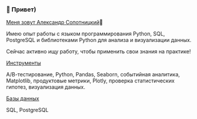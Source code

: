 ### 👋 Привет)   
[Меня зовут Александр Сопотницкий](https://github.com/Smera993)🙋
  
Имею опыт работы с языком программирования Python, SQL, PostgreSQL и библиотеками Python для анализа и визуализации данных. 
  
Сейчас активно ищу работу, чтобы применить свои знания на практике!
  
[Инструменты](https://github.com/Smera993) 
  
А/В-тестирование, Python, Pandas, Seaborn, событийная аналитика, Matplotlib, продуктовые метрики, Plotly, проверка статистических гипотез, визуализация данных.
  
[Базы данных](https://github.com/Smera993)
  
SQL, PostgreSQL
